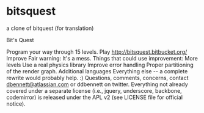 # bitsquest
a clone of bitquest (for translation)

Bit's Quest

Program your way through 15 levels.
Play
http://bitsquest.bitbucket.org/
Improve
Fair warning: It's a mess.
Things that could use improvement:
More levels
Use a real physics library
Improve error handling
Proper partitioning of the render graph.
Additional languages
Everything else -- a complete rewrite would probably help. :)
Questions, comments, concerns, contact dbennett@atlassian.com or ddbennett on twitter.
Everything not already covered under a separate license (i.e., jquery, underscore, backbone, codemirror) is released under the APL v2 (see LICENSE file for official notice).
